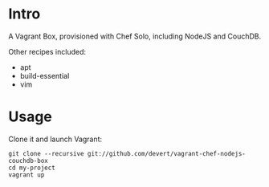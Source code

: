 Intro
======

A Vagrant Box, provisioned with Chef Solo, including NodeJS and CouchDB.

Other recipes included:

* apt
* build-essential
* vim

Usage
======

Clone it and launch Vagrant:

    git clone --recursive git://github.com/devert/vagrant-chef-nodejs-couchdb-box
    cd my-project
    vagrant up